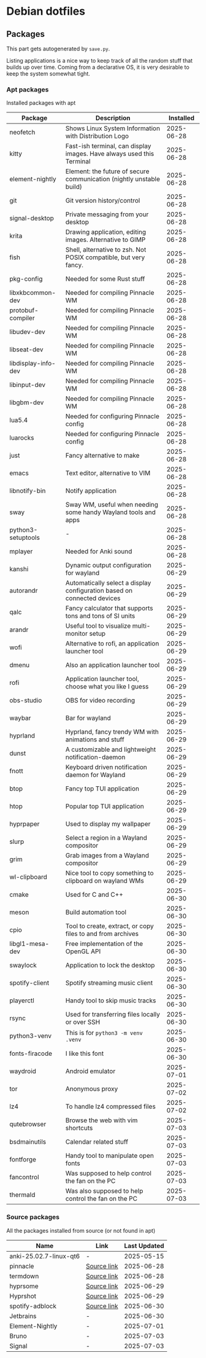 # Debian dotfiles

## Packages

This part gets autogenerated by `save.py`.

Listing applications is a nice way to keep track of all the random stuff that builds up over time.
Coming from a declarative OS, it is very desirable to keep the system somewhat tight.

### Apt packages

Installed packages with apt

<!--BEGIN_APT_PACKAGES-->
| Package             | Description                                                             | Installed  |
|---------------------|-------------------------------------------------------------------------|------------|
| neofetch            | Shows Linux System Information with Distribution Logo                   | 2025-06-28 |
| kitty               | Fast-ish terminal, can display images. Have always used this Terminal   | 2025-06-28 |
| element-nightly     | Element: the future of secure communication (nightly unstable build)    | 2025-06-28 |
| git                 | Git version history/control                                             | 2025-06-28 |
| signal-desktop      | Private messaging from your desktop                                     | 2025-06-28 |
| krita               | Drawing application, editing images. Alternative to GIMP                | 2025-06-28 |
| fish                | Shell, alternative to zsh. Not POSIX compatible, but very fancy.        | 2025-06-28 |
| pkg-config          | Needed for some Rust stuff                                              | 2025-06-28 |
| libxkbcommon-dev    | Needed for compiling Pinnacle WM                                        | 2025-06-28 |
| protobuf-compiler   | Needed for compiling Pinnacle WM                                        | 2025-06-28 |
| libudev-dev         | Needed for compiling Pinnacle WM                                        | 2025-06-28 |
| libseat-dev         | Needed for compiling Pinnacle WM                                        | 2025-06-28 |
| libdisplay-info-dev | Needed for compiling Pinnacle WM                                        | 2025-06-28 |
| libinput-dev        | Needed for compiling Pinnacle WM                                        | 2025-06-28 |
| libgbm-dev          | Needed for compiling Pinnacle WM                                        | 2025-06-28 |
| lua5.4              | Needed for configuring Pinnacle config                                  | 2025-06-28 |
| luarocks            | Needed for configuring Pinnacle config                                  | 2025-06-28 |
| just                | Fancy alternative to make                                               | 2025-06-28 |
| emacs               | Text editor, alternative to VIM                                         | 2025-06-28 |
| libnotify-bin       | Notify application                                                      | 2025-06-28 |
| sway                | Sway WM, useful when needing some handy Wayland tools and apps          | 2025-06-28 |
| python3-setuptools  | -                                                                       | 2025-06-28 |
| mplayer             | Needed for Anki sound                                                   | 2025-06-28 |
| kanshi              | Dynamic output configuration for wayland                                | 2025-06-29 |
| autorandr           | Automatically select a display configuration based on connected devices | 2025-06-29 |
| qalc                | Fancy calculator that supports tons and tons of SI units                | 2025-06-29 |
| arandr              | Useful tool to visualize multi-monitor setup                            | 2025-06-29 |
| wofi                | Alternative to rofi, an application launcher tool                       | 2025-06-29 |
| dmenu               | Also an application launcher tool                                       | 2025-06-29 |
| rofi                | Application launcher tool, choose what you like I guess                 | 2025-06-29 |
| obs-studio          | OBS for video recording                                                 | 2025-06-29 |
| waybar              | Bar for wayland                                                         | 2025-06-29 |
| hyprland            | Hyprland, fancy trendy WM with animations and stuff                     | 2025-06-29 |
| dunst               | A customizable and lightweight notification-daemon                      | 2025-06-29 |
| fnott               | Keyboard driven notification daemon for Wayland                         | 2025-06-29 |
| btop                | Fancy top TUI application                                               | 2025-06-29 |
| htop                | Popular top TUI application                                             | 2025-06-29 |
| hyprpaper           | Used to display my wallpaper                                            | 2025-06-29 |
| slurp               | Select a region in a Wayland compositor                                 | 2025-06-29 |
| grim                | Grab images from a Wayland compositor                                   | 2025-06-29 |
| wl-clipboard        | Nice tool to copy something to clipboard on wayland WMs                 | 2025-06-29 |
| cmake               | Used for C and C++                                                      | 2025-06-30 |
| meson               | Build automation tool                                                   | 2025-06-30 |
| cpio                | Tool to create, extract, or copy files to and from archives             | 2025-06-30 |
| libgl1-mesa-dev     | Free implementation of the OpenGL API                                   | 2025-06-30 |
| swaylock            | Application to lock the desktop                                         | 2025-06-30 |
| spotify-client      | Spotify streaming music client                                          | 2025-06-30 |
| playerctl           | Handy tool to skip music tracks                                         | 2025-06-30 |
| rsync               | Used for transferring files locally or over SSH                         | 2025-06-30 |
| python3-venv        | This is for `python3 -m venv .venv`                                     | 2025-06-30 |
| fonts-firacode      | I like this font                                                        | 2025-06-30 |
| waydroid            | Android emulator                                                        | 2025-07-01 |
| tor                 | Anonymous proxy                                                         | 2025-07-02 |
| lz4                 | To handle lz4 compressed files                                          | 2025-07-02 |
| qutebrowser         | Browse the web with vim shortcuts                                       | 2025-07-03 |
| bsdmainutils        | Calendar related stuff                                                  | 2025-07-03 |
| fontforge           | Handy tool to manipulate open fonts                                     | 2025-07-03 |
| fancontrol          | Was supposed to help control the fan on the PC                          | 2025-07-03 |
| thermald            | Was also supposed to help control the fan on the PC                     | 2025-07-03 |
<!--END_APT_PACKAGES-->

### Source packages

All the packages installed from source (or not found in apt)

<!--BEGIN_SOURCE_PACKAGES-->
| Name                   | Link                                                     | Last Updated |
|------------------------|----------------------------------------------------------|--------------|
| anki-25.02.7-linux-qt6 | -                                                        | 2025-05-15   |
| pinnacle               | [Source link](https://github.com/pinnacle-comp/pinnacle) | 2025-06-28   |
| termdown               | [Source link](https://github.com/trehn/termdown)         | 2025-06-28   |
| hyprsome               | [Source link](https://github.com/Aadniz/hyprsome)        | 2025-06-29   |
| Hyprshot               | [Source link](https://github.com/Gustash/Hyprshot)       | 2025-06-29   |
| spotify-adblock        | [Source link](https://github.com/abba23/spotify-adblock) | 2025-06-30   |
| Jetbrains              | -                                                        | 2025-06-30   |
| Element-Nightly        | -                                                        | 2025-07-01   |
| Bruno                  | -                                                        | 2025-07-03   |
| Signal                 | -                                                        | 2025-07-03   |
<!--END_SOURCE_PACKAGES-->